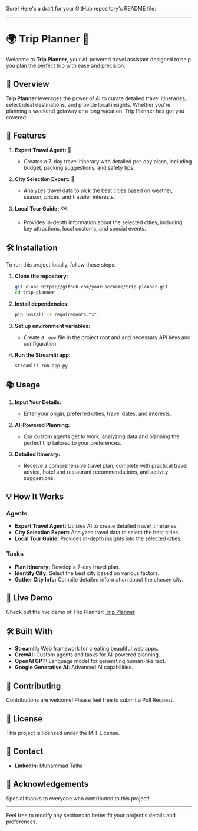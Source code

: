 Sure! Here's a draft for your GitHub repository's README file:

---

# 🌍 Trip Planner 🚀

Welcome to **Trip Planner**, your AI-powered travel assistant designed to help you plan the perfect trip with ease and precision.

## 📝 Overview

**Trip Planner** leverages the power of AI to curate detailed travel itineraries, select ideal destinations, and provide local insights. Whether you're planning a weekend getaway or a long vacation, Trip Planner has got you covered!

## 🎯 Features

1. **Expert Travel Agent:** 🏨
   - Creates a 7-day travel itinerary with detailed per-day plans, including budget, packing suggestions, and safety tips.

2. **City Selection Expert:** 🌆
   - Analyzes travel data to pick the best cities based on weather, season, prices, and traveler interests.

3. **Local Tour Guide:** 🗺️
   - Provides in-depth information about the selected cities, including key attractions, local customs, and special events.

## 🛠️ Installation

To run this project locally, follow these steps:

1. **Clone the repository:**
    ```sh
    git clone https://github.com/yourusername/trip-planner.git
    cd trip-planner
    ```

2. **Install dependencies:**
    ```sh
    pip install -r requirements.txt
    ```

3. **Set up environment variables:**
    - Create a `.env` file in the project root and add necessary API keys and configuration.

4. **Run the Streamlit app:**
    ```sh
    streamlit run app.py
    ```

## 📚 Usage

1. **Input Your Details:**
   - Enter your origin, preferred cities, travel dates, and interests.

2. **AI-Powered Planning:**
   - Our custom agents get to work, analyzing data and planning the perfect trip tailored to your preferences.

3. **Detailed Itinerary:**
   - Receive a comprehensive travel plan, complete with practical travel advice, hotel and restaurant recommendations, and activity suggestions.

## 💡 How It Works

### Agents

- **Expert Travel Agent:** Utilizes AI to create detailed travel itineraries.
- **City Selection Expert:** Analyzes travel data to select the best cities.
- **Local Tour Guide:** Provides in-depth insights into the selected cities.

### Tasks

- **Plan Itinerary:** Develop a 7-day travel plan.
- **Identify City:** Select the best city based on various factors.
- **Gather City Info:** Compile detailed information about the chosen city.

## 🔗 Live Demo

Check out the live demo of Trip Planner: [Trip Planner](https://tripplanner-infcuozcjrf6yhsxa3krzi.streamlit.app/)

## 🛠️ Built With

- **Streamlit:** Web framework for creating beautiful web apps.
- **CrewAI:** Custom agents and tasks for AI-powered planning.
- **OpenAI GPT:** Language model for generating human-like text.
- **Google Generative AI:** Advanced AI capabilities.

## 🤝 Contributing

Contributions are welcome! Please feel free to submit a Pull Request.

## 📝 License

This project is licensed under the MIT License.

## 📧 Contact

- **LinkedIn:** [Muhammad Talha](https://www.linkedin.com/in/muhammad-talha-806126234/)

## 🎉 Acknowledgements

Special thanks to everyone who contributed to this project!

---

Feel free to modify any sections to better fit your project's details and preferences.